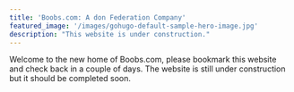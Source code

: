 ```yaml
---
title: 'Boobs.com: A don Federation Company'
featured_image: '/images/gohugo-default-sample-hero-image.jpg'
description: "This website is under construction."
---
```


Welcome to the new home of Boobs.com, please bookmark this website and check back in a couple of days. The website is still under construction but it should be completed soon.

